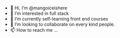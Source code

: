 - 👋 Hi, I’m @mangoiceishere
- 👀 I’m interested in full stack
- 🌱 I’m currently self-learning front end courses
- 💞️ I’m looking to collaborate on every kind people.
- 📫 How to reach me ...

<!---
mangoiceishere/mangoiceishere is a ✨ special ✨ repository because its `README.md` (this file) appears on your GitHub profile.
You can click the Preview link to take a look at your changes.
--->
